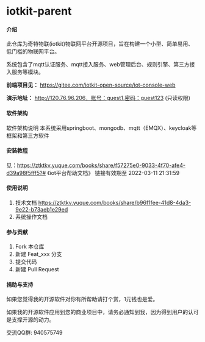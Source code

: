 # iotkit-parent

#### 介绍
此仓库为奇特物联(iotkit)物联网平台开源项目，旨在构建一个小型、简单易用、低门槛的物联网平台。

系统包含了mqtt认证服务、mqtt接入服务、web管理后台、规则引擎、第三方接入服务等模块。

 **前端项目见：** https://gitee.com/iotkit-open-source/iot-console-web

 **演示地址：** http://120.76.96.206，账号：guest1,密码：guest123  (只读权限)


#### 软件架构
软件架构说明
本系统采用springboot、mongodb、mqtt（EMQX）、keycloak等框架和第三方软件


#### 安装教程

见：https://ztktkv.yuque.com/books/share/f57275e0-9033-4f70-afe4-d39a98f5fff5?# 《iot平台帮助文档》
链接有效期至 2022-03-11 21:31:59

#### 使用说明

1.  技术文档
    https://ztktkv.yuque.com/books/share/b96f1fee-41d8-4da3-9e22-b73aeb1e29ed
2.  系统操作文档


#### 参与贡献

1.  Fork 本仓库
2.  新建 Feat_xxx 分支
3.  提交代码
4.  新建 Pull Request


#### 捐助与支持
如果您觉得我的开源软件对你有所帮助请打个赏，1元钱也是爱。

如果我的开源软件应用到您的商业项目中，请务必通知到我，因为得到用户的认可是支撑开源的动力。

交流QQ群: 940575749
